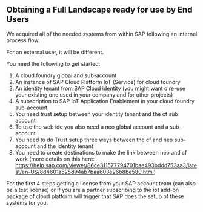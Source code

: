 ## Obtaining a Full Landscape ready for use by End Users

We acquired all of the needed systems from within SAP following an internal process flow.

For an external user, it will be different.

You need the following to get started:

1. A cloud foundry global and sub-account
2. An instance of SAP Cloud Platform IoT (Service) for cloud foundry
3. An identity tenant from SAP Cloud identity (you might want o re-use your existing one used in your company and for other projects)
4. A subscription to SAP IoT Application Enablement in your cloud foundry sub-account
1. You need trust setup between your identity tenant and the cf sub account
6. To use the web ide you also need a neo global account and a sub-account
5. You need to do Trust setup three ways between the cf and neo sub-account and the identity tenant
7. You need to create destinations to make the link between neo and cf work (more details on this here: https://help.sap.com/viewer/86ce311577794701bae493bddd753aa3/latest/en-US/8d4601a525d94ab7baa603e26b8be580.html)

For the first 4 steps getting a license from your SAP account team (can also be a test license) or if you are a partner subscribing to the iot add-on package of cloud platform will trigger that SAP does the setup of these systems for you.
